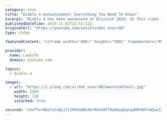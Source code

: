 ```yaml
---
category: news
title: "Diablo 4 Announcement: Everything You Need To Know!"
excerpt: "Diablo 4 has been announced at BlizzCon 2019. In this video I go over everything you need to know about this upcoming Blizzard Entertainment game."
publishedDateTime: 2019-11-02T22:51:11Z
originalUrl: "https://youtube.com/watch?v=Xmt_nsacr98"
type: video

featuredContent: "<iframe width=\"800\" height=\"500\" frameborder=\"0\" src=\"https://www.youtube.com/embed/Xmt_nsacr98\" allow=\"accelerometer; autoplay; encrypted-media; gyroscope; picture-in-picture\" allowfullscreen></iframe>"

provider:
  name: LowkoTV
  domain: youtube.com

topics:
  - Diablo 4

images:
  - url: "https://i.ytimg.com/vi/Xmt_nsacr98/maxresdefault.jpg"
    width: 1280
    height: 720
    isCached: true

secured: "xSvTYwrNDzCsCoWjz71JRkhSWEk4UrRUoS0T75wD6aqDqvqJKM+KKTvWIwcI1FVEPbPQkzsTk7XQX9hFy3HvBkH4xOEwB/uH0xHdCSb0Dl/kM8HoAnFkQ1th+178Nlt+e/Hi5dhutcEgYf6htw5ng6lQi/1erZv9cKd3Jb7r2aCZQN6q+1ZkyrpLIszqeAfe+6kRuv2ZcGQEehrLVt5fEnG6p7oc5ywZJTo7TUrpwLWiyfP9+MltxjZeVh28Ycyo8BfFdoEwzInU5PSbDqJQTxGAVzFulpzbM7Qrsk/SJZOonA0zNIe9dQ0LhRUlFcMLFYTZ24MxGpvLzU5vVeB2TwdZ84XnHPezqzsz+R7rBwRL/SkKq2AOj34o2+2tuDRR9dQhz442OGyQfKvz2cSwng+07j4UhzMQkRlY7Jfmv0KBqU/luAHW0bEHsbm+ah2M;L0lYBcCICFoT/465u7b+ow=="
---
```


